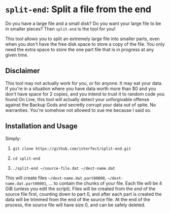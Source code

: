 # `split-end`: Split a file from the end

Do you have a large file and a small disk? Do you want your large file to be in smaller pieces? Then `split-end` is the tool for you!

This tool allows you to split an extremely large file into smaller parts, even when you don't have the free disk space to store a copy of the file. You only need the extra space to store the one part file that is in progress at any given time.

## Disclaimer

This tool may not actually work for you, or for anyone. It may eat your data. If you're in a situation where you have data worth more than $0 and you don't have space for 2 copies, and you intend to trust it to random code you found On Line, this tool will actually detect your unforgivable offense against the Backup Gods and secretly corrupt your data out of spite. No warranties. You're somehow not allowed to sue me because I said so.

## Installation and Usage

Simply:

1. `git clone https://github.com/interfect/split-end.git`

2. `cd split-end`

3. `./split-end ~/source-file.dat ~/dest-name.dat`

This will create files `~/dest-name.dat.part00000`, `~/dest-name.dat.part00001`, ... to contain the chunks of your file. Each file will be 4 GiB (unless you edit the script). Files will be created from the *end* of the source file first, counting down to part 0, and after each part is created the data will be trimmed from the end of the source file. At the end of the process, the source file will have size 0, and can be safely deleted.

